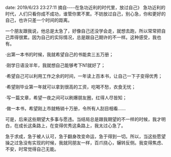 date: 2019/6/23 23:27:11 
摘自----在急功近利的时代里，放过自己》
急功近利的时代，人们只看你成不成功，谁管你累不累。不妨放过自己，别心急，你和更好的自己，也许只差一个时间的距离。

一个朋友跟我说，他总是太急了，好像自己还没学会走，就想去跑，所以常常把自己弄得很累。因为自己的实际情况，总是跟自己期许的不一样。这种感受，我也有。

·出第一本书的时候，我就希望自己的书能卖三五万册；

·刚学日语没半年，我就想自己能够考下N1就好了；

·希望自己可以利用工作之余的时间，一年读上百本书，让自己一下子变得优秀；

·希望刚毕业第一年就可以拿到很高的工资，吃喝不愁，衣食无忧；

·写一篇文章，希望一夜之间可以刷爆朋友圈，红得人尽皆知；

·做一本书，希望刚上市就畅销十万册，令所有人刮目相看……

可是，后来这些期望大多事与愿违。当结局总是跟我期望的不一样的时候，我才明白，在成长这条路上，在变得优秀这条路上，我太过心急了。

急于求成，急于被人认可，急于翻身改变命运，急于得到一切。所以，当这些愿望操之过急没有实现的时候，我就同朋友一样，百爪挠心，辗转反侧。我变得焦虑、不安，时常觉得自己无能。